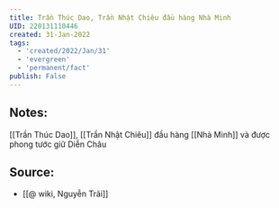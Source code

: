 ```yaml
---
title: Trần Thúc Dao, Trần Nhật Chiêu đầu hàng Nhà Minh
UID: 220131110446
created: 31-Jan-2022
tags:
  - 'created/2022/Jan/31'
  - 'evergreen'
  - 'permanent/fact'
publish: False
---
```

## Notes:
[[Trần Thúc Dao]], [[Trần Nhật Chiêu]] đầu hàng [[Nhà Minh]] và được phong tước giữ Diễn Châu

## Source:
- [[@ wiki, Nguyễn Trãi]]


